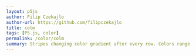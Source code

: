 ```yaml
---  
layout: p5js
author: Filip Czekajlo
author-url: https://github.com/filipczekajlo
title: colm
tags: [P5.js, color]
permalink: /color/colm
summary: Stripes changing color gradient after every row. Colors range form orange to blue.
---  
```

